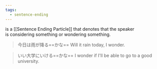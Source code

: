 ```yaml
---
tags:
  - sentence-ending
---
```

is a [[Sentence Ending Particle]] that denotes that the speaker is considering something or wondering something.

>今日は雨が降る==かな==
>Will it rain today, I wonder.

>いい大学にいける==かな==
>I wonder if I'll be able to go to a good university.